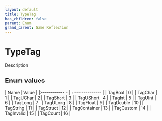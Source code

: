 ```yaml
---
layout: default
title: TypeTag
has_children: false
parent: Enum
grand_parent: Game Reflection
---
```

# TypeTag
Description 

## Enum values
| Name | Value |
|:------------ - | : -------------- |
| TagBool | 0 |
| TagChar | 1 |
| TagUChar | 2 |
| TagShort | 3 |
| TagUShort | 4 |
| TagInt | 5 |
| TagUInt | 6 |
| TagLong | 7 |
| TagULong | 8 |
| TagFloat | 9 |
| TagDouble | 10 |
| TagString | 11 |
| TagStruct | 12 |
| TagContainer | 13 |
| TagCustom | 14 |
| TagInvalid | 15 |
| TagCount | 16 |
